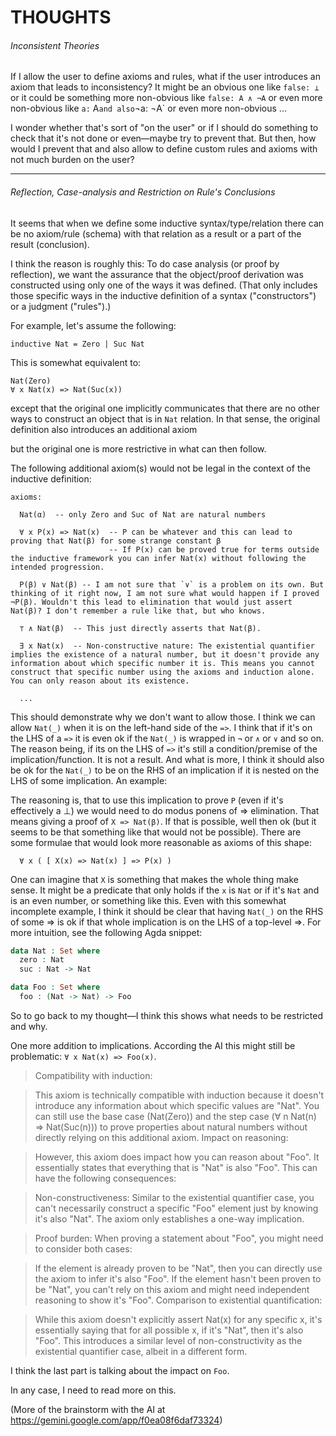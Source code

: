 # THOUGHTS


###### Inconsistent Theories
If I allow the user to define axioms and rules, what if the user introduces an axiom that leads to inconsistency?
It might be an obvious one like `false: ⊥` or it could be something more non-obvious like `false: A ∧ ¬A` or even more non-obvious like `a:` A` and also `¬a: ¬A` or even more non-obvious ...

I wonder whether that's sort of "on the user" or if I should do something to check that it's not done or even—maybe try to prevent that. But then, how would I prevent that and also allow to define custom rules and axioms with not much burden on the user?


______


###### Reflection, Case-analysis and Restriction on Rule's Conclusions

It seems that when we define some inductive syntax/type/relation there can be no axiom/rule (schema) with that relation as a result or a part of the result (conclusion).

I think the reason is roughly this: To do case analysis (or proof by reflection), we want the assurance that the object/proof derivation was constructed using only one of the ways it was defined. (That only includes those specific ways in the inductive definition of a syntax ("constructors") or a judgment ("rules").)

For example, let's assume the following:

```
inductive Nat = Zero | Suc Nat
```

This is somewhat equivalent to:

```
Nat(Zero)
∀ x Nat(x) => Nat(Suc(x))
```

except that the original one implicitly communicates that there are no other ways to construct an object that is in `Nat` relation. In that sense, the original definition also introduces an additional axiom

but the original one is more restrictive in what can then follow.

The following additional axiom(s) would not be legal in the context of the inductive definition:

```
axioms:

  Nat(α)  -- only Zero and Suc of Nat are natural numbers

  ∀ x P(x) => Nat(x)  -- P can be whatever and this can lead to proving that Nat(β) for some strange constant β
                      -- If P(x) can be proved true for terms outside the inductive framework you can infer Nat(x) without following the intended progression.

  P(β) ∨ Nat(β) -- I am not sure that `∨` is a problem on its own. But thinking of it right now, I am not sure what would happen if I proved ¬P(β). Wouldn't this lead to elimination that would just assert Nat(β)? I don't remember a rule like that, but who knows.

  ⊤ ∧ Nat(β)  -- This just directly asserts that Nat(β).

  ∃ x Nat(x)  -- Non-constructive nature: The existential quantifier implies the existence of a natural number, but it doesn't provide any information about which specific number it is. This means you cannot construct that specific number using the axioms and induction alone. You can only reason about its existence.

  ...
```
This should demonstrate why we don't want to allow those.
I think we can allow `Nat(_)` when it is on the left-hand side of the `=>`. I think that if it's on the LHS of a `=>` it is even ok if the `Nat(_)` is wrapped in `¬` or `∧` or `∨` and so on. The reason being, if its on the LHS of `=>` it's still a condition/premise of the implication/function. It is not a result. And what is more, I think it should also be ok for the `Nat(_)` to be on the RHS of an implication if it is nested on the LHS of some implication. An example:

The reasoning is, that to use this implication to prove `P` (even if it's effectively a ⊥) we would need to do modus ponens of => elimination. That means giving a proof of `X => Nat(β)`. If that is possible, well then ok (but it seems to be that something like that would not be possible). There are some formulae that would look more reasonable as axioms of this shape:

```
  ∀ x ( [ X(x) => Nat(x) ] => P(x) )

```

One can imagine that `X` is something that makes the whole thing make sense. It might be a predicate that only holds if the `x` is `Nat` or if it's `Nat` and is an even number, or something like this. Even with this somewhat incomplete example, I think it should be clear that having `Nat(_)` on the RHS of some => is ok if that whole implication is on the LHS of a top-level =>. For more intuition, see the following Agda snippet:

```agda
data Nat : Set where
  zero : Nat
  suc : Nat -> Nat

data Foo : Set where
  foo : (Nat -> Nat) -> Foo
```


So to go back to my thought—I think this shows what needs to be restricted and why.


One more addition to implications.
According the AI this might still be problematic: `∀ x Nat(x) => Foo(x)`.

> Compatibility with induction:

> This axiom is technically compatible with induction because it doesn't introduce any information about which specific values are "Nat". You can still use the base case (Nat(Zero)) and the step case (∀ n Nat(n) => Nat(Suc(n))) to prove properties about natural numbers without directly relying on this additional axiom.
> Impact on reasoning:

> However, this axiom does impact how you can reason about "Foo". It essentially states that everything that is "Nat" is also "Foo". This can have the following consequences:

> Non-constructiveness: Similar to the existential quantifier case, you can't necessarily construct a specific "Foo" element just by knowing it's also "Nat". The axiom only establishes a one-way implication.

> Proof burden: When proving a statement about "Foo", you might need to consider both cases:

> If the element is already proven to be "Nat", then you can directly use the axiom to infer it's also "Foo".
> If the element hasn't been proven to be "Nat", you can't rely on this axiom and might need independent reasoning to show it's "Foo".
> Comparison to existential quantification:

> While this axiom doesn't explicitly assert Nat(x) for any specific x, it's essentially saying that for all possible x, if it's "Nat", then it's also "Foo". This introduces a similar level of non-constructivity as the existential quantifier case, albeit in a different form.

I think the last part is talking about the impact on `Foo`.

In any case, I need to read more on this.

(More of the brainstorm with the AI at https://gemini.google.com/app/f0ea08f6daf73324)

